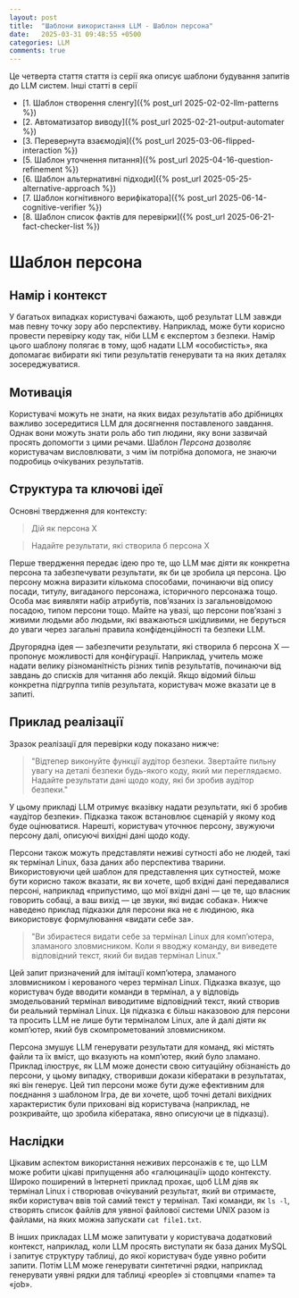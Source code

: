 ```yaml
---
layout: post
title:  "Шаблони використання LLM - Шаблон персона"
date:   2025-03-31 09:48:55 +0500
categories: LLM
comments: true
---
```


Це четверта стаття стаття із серії яка описує шаблони будування запитів до LLM систем.
Інші статті в серії
- [1. Шаблон створення сленгу]({% post_url 2025-02-02-llm-patterns %})
- [2. Автоматизатор виводу]({% post_url 2025-02-21-output-automater %})
- [3. Перевернута взаємодія]({% post_url 2025-03-06-flipped-interaction %})
- [5. Шаблон уточнення питання]({% post_url 2025-04-16-question-refinement %})
- [6. Шаблон альтернативні підходи]({% post_url 2025-05-25-alternative-approach %})
- [7. Шаблон когнітивного верифікатора]({% post_url 2025-06-14-cognitive-verifier %})
- [8. Шаблон список фактів для перевірки]({% post_url 2025-06-21-fact-checker-list %})

# Шаблон персона

## Намір і контекст

У багатьох випадках користувачі бажають, щоб результат LLM завжди мав певну точку зору або перспективу. Наприклад, може бути корисно провести перевірку коду так, ніби LLM є експертом з безпеки. Намір цього шаблону полягає в тому, щоб надати LLM «особистість», яка допомагає вибирати які типи результатів генерувати та на яких деталях зосереджуватися.

## Мотивація

Користувачі можуть не знати, на яких видах результатів або дрібницях важливо зосередитися LLM для досягнення поставленого завдання. Однак вони можуть знати роль або тип людини, яку вони зазвичай просять допомогти з цими речами. Шаблон *Персона* дозволяє користувачам висловлювати, з чим їм потрібна допомога, не знаючи подробиць очікуваних результатів.

<!--more-->

## Структура та ключові ідеї

Основні твердження для контексту:

> Дій як персона X

> Надайте результати, які створила б персона X

Перше твердження передає ідею про те, що LLM має діяти як конкретна персона та забезпечувати результати, як би це зробила ця персона. Цю персону можна виразити кількома способами, починаючи від опису посади, титулу, вигаданого персонажа, історичного персонажа тощо. Особа має виявляти набір атрибутів, пов’язаних із загальновідомою посадою, типом персони тощо. Майте на увазі, що персони пов’язані з живими людьми або людьми, які вважаються шкідливими, не беруться до уваги через загальні правила конфіденційності та безпеки LLM.

Другорядна ідея — забезпечити результати, які створила б персона X — пропонує можливості для конфігурації. Наприклад, учитель може надати велику різноманітність різних типів результатів, починаючи від завдань до списків для читання або лекцій. Якщо відомий більш конкретна підгруппа типів результата, користувач може вказати це в запиті.

## Приклад реалізації

Зразок реалізації для перевірки коду показано нижче:

>  "Відтепер виконуйте функції аудітор безпеки. Звертайте пильну увагу на деталі безпеки будь-якого коду, який ми переглядаємо. Надайте результати дані щодо коду, які би зробив аудітор безпеки."

У цьому прикладі LLM отримує вказівку надати результати, які б зробив «аудітор безпеки». Підказка також встановлює сценарій у якому код буде оцінюватися. Нарешті, користувач уточнює персону, звужуючи персону далі, описуючі вихідні дані щодо коду.

Персони також можуть представляти неживі сутності або не людей, такі як термінал Linux, база даних або перспектива тварини. Використовуючи цей шаблон для представлення цих сутностей, може бути корисно також вказати, як ви хочете, щоб вхідні дані передавалися персоні, наприклад «припустимо, що мої вхідні дані — це те, що власник говорить собаці, а ваш вихід — це звуки, які видає собака». Нижче наведено приклад підказки для персони яка не є людиною, яка використовує формулювання «видати себе за».

> "Ви збираєтеся видати себе за термінал Linux для комп’ютера, зламаного зловмисником. Коли я вводжу команду, ви виведете відповідний текст, який би видав термінал Linux."

Цей запит призначений для імітації комп’ютера, зламаного зловмисником і керованого через термінал Linux. Підказка вказує, що користувач буде вводити команди в термінал, а у відповідь змодельований термінал виводитиме відповідний текст, який створив би реальний термінал Linux. Ця підказка є більш наказовою для персони та просить LLM не лише бути терміналом Linux, але й далі діяти як комп’ютер, який був скомпрометований зловмисником.

Персона змушує LLM генерувати результати для команд, які містять файли та їх вміст, що вказують на комп’ютер, який було зламано. Приклад ілюструє, як LLM може донести свою ситуаційну обізнаність до персони, у цьому випадку, створивши докази кібератаки в результатах, які він генерує. Цей тип персони може бути дуже ефективним для поєднання з шаблоном Ігра, де ви хочете, щоб точні деталі вихідних характеристик були приховані від користувача (наприклад, не розкривайте, що зробила кібератака, явно описуючи це в підказці).

## Наслідки

Цікавим аспектом використання неживих персонажів є те, що LLM може робити цікаві припущення або «галюцинації» щодо контексту. Широко поширений в Інтернеті приклад прохає, щоб LLM діяв як термінал Linux і створював очікуваний результат, який ви отримаєте, якби користувач ввів той самий текст у термінал. Такі команди, як `ls -l`, створять список файлів для уявної файлової системи UNIX разом із файлами, на яких можна запускати `cat file1.txt`.

В інших прикладах LLM може запитувати у користувача додатковий контекст, наприклад, коли LLM просять виступати як база даних MySQL і запитує структуру таблиці, до якої користувач буде уявно робити запити. Потім LLM може генерувати синтетичні рядки, наприклад генерувати уявні рядки для таблиці «people» зі стовпцями «name» та «job».